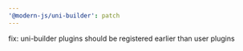 ```yaml
---
'@modern-js/uni-builder': patch
---
```


fix: uni-builder plugins should be registered earlier than user plugins
